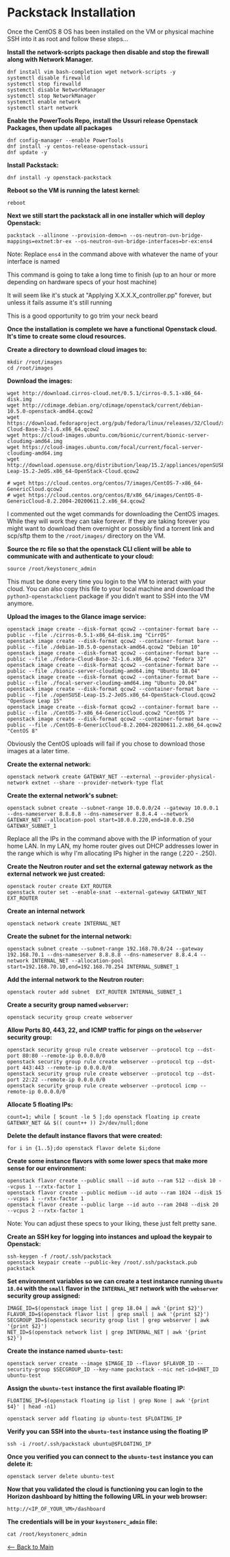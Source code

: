 # Packstack Installation

Once the CentOS 8 OS has been installed on the VM or physical machine SSH into it as root and follow these steps...

**Install the network-scripts package then disable and stop the firewall along with Network Manager.**
```
dnf install vim bash-completion wget network-scripts -y
systemctl disable firewalld
systemctl stop firewalld
systemctl disable NetworkManager
systemctl stop NetworkManager
systemctl enable network
systemctl start network
```

**Enable the PowerTools Repo, install the Ussuri release Openstack Packages, then update all packages**
```
dnf config-manager --enable PowerTools
dnf install -y centos-release-openstack-ussuri
dnf update -y
```

**Install Packstack:**
```
dnf install -y openstack-packstack
```

**Reboot so the VM is running the latest kernel:**
```
reboot
```

**Next we still start the packstack all in one installer which will deploy Openstack:**
```
packstack --allinone --provision-demo=n --os-neutron-ovn-bridge-mappings=extnet:br-ex --os-neutron-ovn-bridge-interfaces=br-ex:ens4
```
Note: Replace `ens4` in the command above with whatever the name of your interface is named
  
This command is going to take a long time to finish (up to an hour or more depending on hardware specs of your host machine)

It will seem like it's stuck at "Applying X.X.X.X_controller.pp" forever, but unless it fails assume it's still running

This is a good opportunity to go trim your neck beard


**Once the installation is complete we have a functional Openstack cloud. It's time to create some cloud resources.**


**Create a directory to download cloud images to:**
```
mkdir /root/images
cd /root/images
```

**Download the images:**
```
wget http://download.cirros-cloud.net/0.5.1/cirros-0.5.1-x86_64-disk.img
wget http://cdimage.debian.org/cdimage/openstack/current/debian-10.5.0-openstack-amd64.qcow2
wget https://download.fedoraproject.org/pub/fedora/linux/releases/32/Cloud/x86_64/images/Fedora-Cloud-Base-32-1.6.x86_64.qcow2
wget https://cloud-images.ubuntu.com/bionic/current/bionic-server-cloudimg-amd64.img
wget https://cloud-images.ubuntu.com/focal/current/focal-server-cloudimg-amd64.img
wget http://download.opensuse.org/distribution/leap/15.2/appliances/openSUSE-Leap-15.2-JeOS.x86_64-OpenStack-Cloud.qcow2

# wget https://cloud.centos.org/centos/7/images/CentOS-7-x86_64-GenericCloud.qcow2
# wget https://cloud.centos.org/centos/8/x86_64/images/CentOS-8-GenericCloud-8.2.2004-20200611.2.x86_64.qcow2
```
I commented out the wget commands for downloading the CentOS images. While they will work they can take forever. If they are taking forever you might want to download them overnight or possibly find a torrent link and scp/sftp them to the `/root/images/` directory on the VM.

**Source the rc file so that the openstack CLI client will be able to communicate with and authenticate to your cloud:**
```
source /root/keystonerc_admin
```
This must be done every time you login to the VM to interact with your cloud. You can also copy this file to your local machine and download the `python3-openstackclient` package if you didn't want to SSH into the VM anymore.

**Upload the images to the Glance image service:**
```
openstack image create --disk-format qcow2 --container-format bare --public --file ./cirros-0.5.1-x86_64-disk.img "CirrOS"
openstack image create --disk-format qcow2 --container-format bare --public --file ./debian-10.5.0-openstack-amd64.qcow2 "Debian 10"
openstack image create --disk-format qcow2 --container-format bare --public --file ./Fedora-Cloud-Base-32-1.6.x86_64.qcow2 "Fedora 32"
openstack image create --disk-format qcow2 --container-format bare --public --file ./bionic-server-cloudimg-amd64.img "Ubuntu 18.04"
openstack image create --disk-format qcow2 --container-format bare --public --file ./focal-server-cloudimg-amd64.img "Ubuntu 20.04"
openstack image create --disk-format qcow2 --container-format bare --public --file ./openSUSE-Leap-15.2-JeOS.x86_64-OpenStack-Cloud.qcow2 "OpenSuse Leap 15"
openstack image create --disk-format qcow2 --container-format bare --public --file ./CentOS-7-x86_64-GenericCloud.qcow2 "CentOS 7"
openstack image create --disk-format qcow2 --container-format bare --public --file ./CentOS-8-GenericCloud-8.2.2004-20200611.2.x86_64.qcow2 "CentOS 8"
```
Obviously the CentOS uploads will fail if you chose to download those images at a later time.


**Create the external network:**
```
openstack network create GATEWAY_NET --external --provider-physical-network extnet --share --provider-network-type flat
```

**Create the external network's subnet:**
```
openstack subnet create --subnet-range 10.0.0.0/24 --gateway 10.0.0.1 --dns-nameserver 8.8.8.8 --dns-nameserver 8.8.4.4 --network GATEWAY_NET --allocation-pool start=10.0.0.220,end=10.0.0.250 GATEWAY_SUBNET_1
```
Replace all the IPs in the command above with the IP information of your home LAN. In my LAN, my home router gives out DHCP addresses lower in the range which is why I'm allocating IPs higher in the range (.220 - .250).

**Create the Neutron router and set the external gateway network as the external network we just created:**
```
openstack router create EXT_ROUTER
openstack router set --enable-snat --external-gateway GATEWAY_NET EXT_ROUTER
```

**Create an internal network**
```
openstack network create INTERNAL_NET
```

**Create the subnet for the internal network:**
```
openstack subnet create --subnet-range 192.168.70.0/24 --gateway 192.168.70.1 --dns-nameserver 8.8.8.8 --dns-nameserver 8.8.4.4 --network INTERNAL_NET --allocation-pool start=192.168.70.10,end=192.168.70.254 INTERNAL_SUBNET_1
```

**Add the internal network to the Neutron router:**
```
openstack router add subnet  EXT_ROUTER INTERNAL_SUBNET_1
```

**Create a security group named `webserver`:**
```
openstack security group create webserver
```

**Allow Ports 80, 443, 22, and ICMP traffic for pings on the `webserver` security group:**
```
openstack security group rule create webserver --protocol tcp --dst-port 80:80 --remote-ip 0.0.0.0/0
openstack security group rule create webserver --protocol tcp --dst-port 443:443 --remote-ip 0.0.0.0/0
openstack security group rule create webserver --protocol tcp --dst-port 22:22 --remote-ip 0.0.0.0/0
openstack security group rule create webserver --protocol icmp --remote-ip 0.0.0.0/0
```

**Allocate 5 floating IPs:**
```
count=1; while [ $count -le 5 ];do openstack floating ip create GATEWAY_NET && $(( count++ )) 2>/dev/null;done
```

**Delete the default instance flavors that were created:**
```
for i in {1..5};do openstack flavor delete $i;done
```

**Create some instance flavors with some lower specs that make more sense for our environment:**
```
openstack flavor create --public small --id auto --ram 512 --disk 10 --vcpus 1 --rxtx-factor 1
openstack flavor create --public medium --id auto --ram 1024 --disk 15 --vcpus 1 --rxtx-factor 1
openstack flavor create --public large --id auto --ram 2048 --disk 20 --vcpus 2 --rxtx-factor 1
```
Note: You can adjust these specs to your liking, these just felt pretty sane.


**Create an SSH key for logging into instances and upload the keypair to Openstack:**
```
ssh-keygen -f /root/.ssh/packstack
openstack keypair create --public-key /root/.ssh/packstack.pub packstack
```


**Set environment variables so we can create a test instance running `Ubuntu 18.04` with the `small` flavor in the `INTERNAL_NET` network with the `webserver` security group assigned:**
```
IMAGE_ID=$(openstack image list | grep 18.04 | awk '{print $2}')
FLAVOR_ID=$(openstack flavor list | grep small | awk '{print $2}')
SECGROUP_ID=$(openstack security group list | grep webserver | awk '{print $2}')
NET_ID=$(openstack network list | grep INTERNAL_NET | awk '{print $2}')
```

**Create the instance named `ubuntu-test`:**
```
openstack server create --image $IMAGE_ID --flavor $FLAVOR_ID --security-group $SECGROUP_ID --key-name packstack --nic net-id=$NET_ID ubuntu-test
```

**Assign the `ubuntu-test` instance the first available floating IP:**
```
FLOATING_IP=$(openstack floating ip list | grep None | awk '{print $4}' | head -n1)

openstack server add floating ip ubuntu-test $FLOATING_IP
```

**Verify you can SSH into the `ubuntu-test` instance using the floating IP**
```
ssh -i /root/.ssh/packstack ubuntu@$FLOATING_IP
```

**Once you verified you can connect to the `ubuntu-test` instance you can delete it:**
```
openstack server delete ubuntu-test
```

**Now that you validated the cloud is functioning you can login to the Horizon dashboard by hitting the following URL in your web browser:**
```
http://<IP_OF_YOUR_VM>/dashboard
```
**The credentials will be in your `keystonerc_admin` file:**
```
cat /root/keystonerc_admin
```

[<-- Back to Main](../README.md)